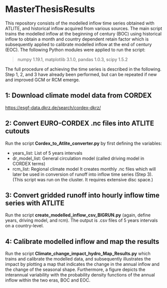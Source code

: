 # MasterThesisResults
This repository consists of the modelled inflow time series obtained with ATLITE, and historical inflow acquired from various sources. 
The main script trains the modelled inflow at the beginning of century (BOC) using historical inflow to obtain a month and country dependent 
retain factor which is subsequently applied to calibrate modelled inflow at the end of century (EOC). 
The following Python modules were applied to run the script:
> numpy 1.19.1, matplotlib 3.1.0, pandas 1.0.3, scipy 1.5.2

The full procedure of achieving the time series is described in the following. Step 1, 2, and 3 have already been performed, but can be repeated if new and improved GCM or RCM emerge.

## 1: Download climate model data from CORDEX
https://esgf-data.dkrz.de/search/cordex-dkrz/ 

## 2: Convert EURO-CORDEX .nc files into ATLITE cutouts
Run the script __Cordex_to_Atlite_converter.py__ by first defining the variables:
- years_list: List of 5 years intervals
- dr_model_list: General circulation model (called driving model in CORDEX terms)
- rcm_list: Regional climate model
It creates monthly .nc files which will later be used in conversion of runoff into inflow time series (Step 3).
(This script was run on the cluster. It requires extensive disc space.)

## 3: Convert gridded runoff into hourly inflow time series with ATLITE
Run the script __create_modelled_inflow_csv_BIGRUN.py__ (again, define years, driving model, and rcm).
The output is .csv files of 5 years intervals on a country-level.

## 4: Calibrate modelled inflow and map the results
Run the script __Climate_change_impact_hydro_Map_Results.py__ which trains and calibrate the modelled data, and subsequently illustrates the impact by plotting 
a map that indicates the change in the annual inflow and the change of the seasonal shape. Furthermore, a figure depicts the interannual variability with the probability 
density functions of the annual inflow within the two eras, BOC and EOC.
